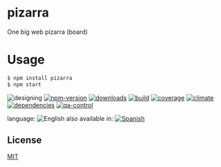 # pizarra
One big web pizarra (board)

# Usage
```sh
$ npm install pizarra
$ npm start
```


![designing](https://img.shields.io/badge/stability-designing-red.svg)
[![npm-version](https://img.shields.io/npm/v/pizarra.svg)](https://npmjs.org/package/pizarra)
[![downloads](https://img.shields.io/npm/dm/pizarra.svg)](https://npmjs.org/package/pizarra)
[![build](https://img.shields.io/travis/emilioplatzer/pizarra/master.svg)](https://travis-ci.org/emilioplatzer/pizarra)
[![coverage](https://img.shields.io/coveralls/emilioplatzer/pizarra/master.svg)](https://coveralls.io/r/emilioplatzer/pizarra)
[![climate](https://img.shields.io/codeclimate/github/emilioplatzer/pizarra.svg)](https://codeclimate.com/github/emilioplatzer/pizarra)
[![dependencies](https://img.shields.io/david/emilioplatzer/pizarra.svg)](https://david-dm.org/emilioplatzer/pizarra)
[![qa-control](http://codenautas.com/github/emilioplatzer/pizarra.svg)](http://codenautas.com/github/emilioplatzer/pizarra)



language: ![English](https://raw.githubusercontent.com/codenautas/multilang/master/img/lang-en.png)
also available in:
[![Spanish](https://raw.githubusercontent.com/codenautas/multilang/master/img/lang-es.png)](LEEME.md)


## License

[MIT](LICENSE)

